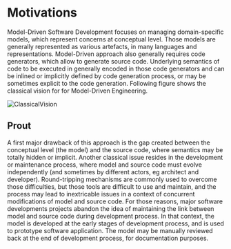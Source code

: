 # Motivations

Model-Driven Software Development focuses on managing domain-specific models, which represent concerns at 
conceptual level. Those models are generally represented as various artefacts, in many languages and 
representations. Model-Driven approach also generally requires code generators, which allow to generate source 
code. Underlying semantics of code to be executed in generally encoded in those code generators and can be 
inlined or implicitly defined by code generation process, or may be sometimes explicit to the code generation. 
Following figure shows the classical vision for for Model-Driven Engineering.

![ClassicalVision](https://support.openflexo.org/images/components/pamela/ClassicalVision.png)

## Prout

A first major drawback of this approach is the gap created between the conceptual level (the model) and the 
source code, where semantics may be totally hidden or implicit. Another classical issue resides in the 
development or maintenance process, where model and source code must evolve independently (and sometimes by 
different actors, eg architect and developer). Round-tripping mechanisms are commonly used to overcome those 
difficulties, but those tools are difficult to use and maintain, and the process may lead to inextricable
issues in a context of concurrent modifications of model  and source code. For those reasons, major software 
developments projects abandon the idea of maintaining the link between model and source code during development 
process. In that context, the model is developed at the early stages of development process, and is used to 
prototype software application. The model may be manually reviewed back at the end of development process, 
for documentation purposes.


    
  

